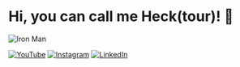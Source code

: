 # Hi, you can call me Heck(tour)! 👋

![Iron Man](https://media.giphy.com/media/3lvqNXheb679S/giphy.gif)


[![YouTube](https://img.shields.io/badge/-YouTube-red?style=for-the-badge&logo=youtube)](https://www.youtube.com/@thehecktour)
[![Instagram](https://img.shields.io/badge/-Instagram-purple?style=for-the-badge&logo=instagram)](https://www.instagram.com/thehecktour)
[![LinkedIn](https://img.shields.io/badge/-LinkedIn-blue?style=for-the-badge&logo=linkedin)](https://www.linkedin.com/in/thehecktour)
